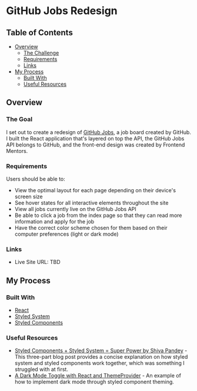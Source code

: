 # GitHub Jobs Redesign

## Table of Contents

- [Overview](#overview)
  - [The Challenge](#the-challenge)
  - [Requirements](#requirements)
  - [Links](#links)
- [My Process](#my-process)
  - [Built With](#built-with)
  - [Useful Resources](#useful-resources)

## Overview

### **The Goal**

I set out to create a redesign of [GitHub Jobs](https://jobs.github.com/), a job board created by GitHub. I built the React application that's layered on top the API, the GitHub Jobs API belongs to GitHub, and the front-end design was created by Frontend Mentors.

### **Requirements**

Users should be able to:

- View the optimal layout for each page depending on their device's screen size
- See hover states for all interactive elements throughout the site
- View all jobs currently live on the GitHub Jobs API
- Be able to click a job from the index page so that they can read more information and apply for the job
- Have the correct color scheme chosen for them based on their computer preferences (light or dark mode)

### **Links**

- Live Site URL: TBD

## My Process

### **Built With**

- [React](https://reactjs.org/)
- [Styled System](https://styled-system.com/)
- [Styled Components](https://styled-components.com/)

### **Useful Resources**

- [Styled Components + Styled System = Super Power by Shiva Pandey](https://shivapandey.com/react/styled-components-styled-system-1/) - This three-part blog post provides a concise explanation on how styled system and styled components work together, which was something I struggled with at first.
- [A Dark Mode Toggle with React and ThemeProvider](https://css-tricks.com/a-dark-mode-toggle-with-react-and-themeprovider/) - An example of how to implement dark mode through styled component theming.
